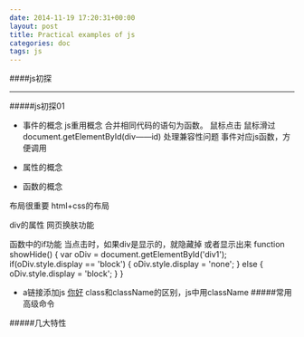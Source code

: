 ```yaml
---
date: 2014-11-19 17:20:31+00:00
layout: post
title: Practical examples of js
categories: doc
tags: js
---
```

####js初探


----------

#####js初探01

 - 事件的概念
 js重用概念 合并相同代码的语句为函数。
 鼠标点击
 鼠标滑过
 document.getElementById(div——id) 处理兼容性问题
 事件对应js函数，方便调用
 - 属性的概念 
 
 - 函数的概念
 
 布局很重要 html+css的布局
 
 div的属性
 网页换肤功能
 <link rel="" type=  href=""/>
 函数中的if功能
 当点击时，如果div是显示的，就隐藏掉
 或者显示出来
 function showHide()
 {
	var oDiv = document.getElementById('div1');
	if(oDiv.style.display == 'block')
	{
		oDiv.style.display = 'none';
	}
	else
	{
		oDiv.style.display = 'block';
	}
 }
 
 - a链接添加js
 <a href="javascript:;">你好</a>
 class和className的区别，js中用className
#####常用高级命令

#####几大特性



